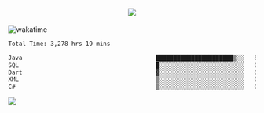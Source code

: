 <h1 align="center">
  <img src="https://readme-typing-svg.herokuapp.com/?font=Righteous&size=35&center=true&vCenter=true&width=500&height=70&duration=4000&lines=Hi!+%F0%9F%91%8B+I%27m+Ali%20Osman!;" />
</h1>


![wakatime](https://wakatime.com/share/@aliosmanoktar/3a8ffe71-6da4-4964-913b-2f09afbe53bf.svg?cache=none)
<!--START_SECTION:waka-->

```txt
Total Time: 3,278 hrs 19 mins

Java                                      ██████████████████████▒░░   89.18 %
SQL                                       █░░░░░░░░░░░░░░░░░░░░░░░░   04.13 %
Dart                                      ▓░░░░░░░░░░░░░░░░░░░░░░░░   02.12 %
XML                                       ▒░░░░░░░░░░░░░░░░░░░░░░░░   00.77 %
C#                                        ▒░░░░░░░░░░░░░░░░░░░░░░░░   00.69 %
```

<!--END_SECTION:waka-->

<img src="https://profile-counter.glitch.me/aliosmanoktar/count.svg" />

